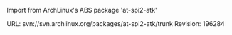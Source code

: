 Import from ArchLinux's ABS package 'at-spi2-atk'

URL: svn://svn.archlinux.org/packages/at-spi2-atk/trunk
Revision: 196284

